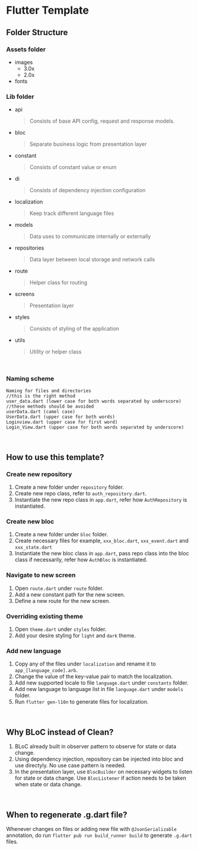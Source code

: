 # Flutter Template

## Folder Structure

### Assets folder
- images
    - 3.0x
    - 2.0x
- fonts

### Lib folder
- api
    > Consists of base API config, request and response models.
- bloc
    > Separate business logic from presentation layer
- constant
    > Consists of constant value or enum
- di
    > Consists of dependency injection configuration
- localization
    > Keep track different language files
- models
    > Data uses to communicate internally or externally
- repositories
    > Data layer between local storage and network calls
- route
    > Helper class for routing
- screens
    > Presentation layer
- styles
    > Consists of styling of the application
- utils
    > Utility or helper class

&nbsp;

### Naming scheme
```
Naming for files and directories
//this is the right method
user_data.dart (lower case for both words separated by underscore)
//these methods should be avoided
userData.dart (camel case)
UserData.dart (upper case for both words)
Loginview.dart (upper case for first word)
Login_View.dart (upper case for both words separated by underscore)
```

&nbsp;

## How to use this template?
### Create new repository
1. Create a new folder under `repository` folder.
2. Create new repo class, refer to `auth_repository.dart`.
3. Instantiate the new repo class in `app.dart`, refer how `AuthRepository` is instantiated.

### Create new bloc
1. Create a new folder under `bloc` folder.
2. Create necessary files for example, `xxx_bloc.dart`, `xxx_event.dart` and `xxx_state.dart`
3. Instantiate the new bloc class in `app.dart`, pass repo class into the bloc class if necessarily, refer how `AuthBloc` is instantiated.

### Navigate to new screen
1. Open `route.dart` under `route` folder.
2. Add a new constant path for the new screen.
3. Define a new route for the new screen.

### Overriding existing theme
1. Open `theme.dart` under `styles` folder.
2. Add your desire styling for `light` and `dark` theme.

### Add new language
1. Copy any of the files under `localization` and rename it to `app_[language_code].arb`.
2. Change the value of the key-value pair to match the localization.
3. Add new supported locale to file `language.dart` under `constants` folder.
4. Add new language to language list in file `language.dart` under `models` folder.
5. Run `flutter gen-l10n` to generate files for localization.

&nbsp;

## Why BLoC instead of Clean?
1. BLoC already built in observer pattern to observe for state or data change.
2. Using dependency injection, repository can be injected into bloc and use directyly. No use case pattern is needed.
3. In the presentation layer, use `BlocBuilder` on necessary widgets to listen for state or data change. Use `BlocListener` if action needs to be taken when state or data change.

&nbsp;

## When to regenerate .g.dart file?
Whenever changes on files or adding new file with `@JsonSerializable` annotation, do run `flutter pub run build_runner build` to generate `.g.dart` files.